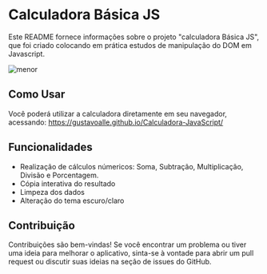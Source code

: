 # Calculadora Básica JS

Este README fornece informações sobre o projeto "calculadora Básica JS", 
que foi criado colocando em prática estudos de manipulação do DOM em Javascript.

![menor](https://github.com/gustavoalle/Calculadora-JavaScript/assets/98069636/8e22118d-4295-4a5e-aebe-a066e53f34a5)

## Como Usar

Você poderá utilizar a calculadora diretamente em seu navegador, acessando: https://gustavoalle.github.io/Calculadora-JavaScript/

## Funcionalidades

- Realização de cálculos númericos:
  Soma, Subtração, Multiplicação, Divisão e Porcentagem.
- Cópia interativa do resultado
- Limpeza dos dados
- Alteração do tema escuro/claro

## Contribuição

Contribuições são bem-vindas! Se você encontrar um problema ou tiver uma ideia para melhorar o aplicativo, sinta-se à vontade para abrir um pull request ou discutir suas ideias na seção de issues do GitHub.



